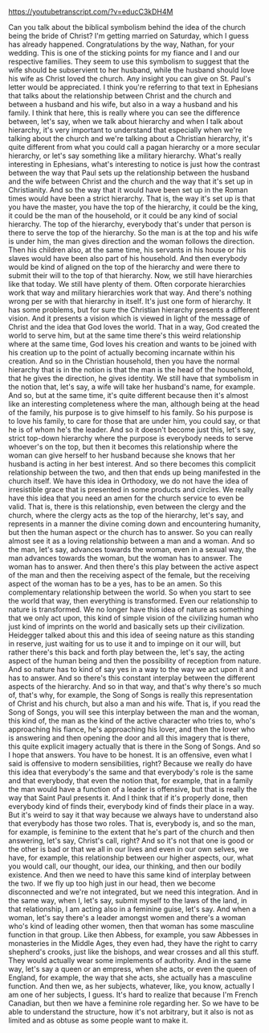 https://youtubetranscript.com/?v=educC3kDH4M

 Can you talk about the biblical symbolism behind the idea of the church being the bride of Christ? I'm getting married on Saturday, which I guess has already happened. Congratulations by the way, Nathan, for your wedding. This is one of the sticking points for my fiance and I and our respective families. They seem to use this symbolism to suggest that the wife should be subservient to her husband, while the husband should love his wife as Christ loved the church. Any insight you can give on St. Paul's letter would be appreciated. I think you're referring to that text in Ephesians that talks about the relationship between Christ and the church and between a husband and his wife, but also in a way a husband and his family. I think that here, this is really where you can see the difference between, let's say, when we talk about hierarchy and when I talk about hierarchy, it's very important to understand that especially when we're talking about the church and we're talking about a Christian hierarchy, it's quite different from what you could call a pagan hierarchy or a more secular hierarchy, or let's say something like a military hierarchy. What's really interesting in Ephesians, what's interesting to notice is just how the contrast between the way that Paul sets up the relationship between the husband and the wife between Christ and the church and the way that it's set up in Christianity. And so the way that it would have been set up in the Roman times would have been a strict hierarchy. That is, the way it's set up is that you have the master, you have the top of the hierarchy, it could be the king, it could be the man of the household, or it could be any kind of social hierarchy. The top of the hierarchy, everybody that's under that person is there to serve the top of the hierarchy. So the man is at the top and his wife is under him, the man gives direction and the woman follows the direction. Then his children also, at the same time, his servants in his house or his slaves would have been also part of his household. And then everybody would be kind of aligned on the top of the hierarchy and were there to submit their will to the top of that hierarchy. Now, we still have hierarchies like that today. We still have plenty of them. Often corporate hierarchies work that way and military hierarchies work that way. And there's nothing wrong per se with that hierarchy in itself. It's just one form of hierarchy. It has some problems, but for sure the Christian hierarchy presents a different vision. And it presents a vision which is viewed in light of the message of Christ and the idea that God loves the world. That in a way, God created the world to serve him, but at the same time there's this weird relationship where at the same time, God loves his creation and wants to be joined with his creation up to the point of actually becoming incarnate within his creation. And so in the Christian household, then you have the normal hierarchy that is in the notion is that the man is the head of the household, that he gives the direction, he gives identity. We still have that symbolism in the notion that, let's say, a wife will take her husband's name, for example. And so, but at the same time, it's quite different because then it's almost like an interesting completeness where the man, although being at the head of the family, his purpose is to give himself to his family. So his purpose is to love his family, to care for those that are under him, you could say, or that he is of whom he's the leader. And so it doesn't become just this, let's say, strict top-down hierarchy where the purpose is everybody needs to serve whoever's on the top, but then it becomes this relationship where the woman can give herself to her husband because she knows that her husband is acting in her best interest. And so there becomes this complicit relationship between the two, and then that ends up being manifested in the church itself. We have this idea in Orthodoxy, we do not have the idea of irresistible grace that is presented in some products and circles. We really have this idea that you need an amen for the church service to even be valid. That is, there is this relationship, even between the clergy and the church, where the clergy acts as the top of the hierarchy, let's say, and represents in a manner the divine coming down and encountering humanity, but then the human aspect or the church has to answer. So you can really almost see it as a loving relationship between a man and a woman. And so the man, let's say, advances towards the woman, even in a sexual way, the man advances towards the woman, but the woman has to answer. The woman has to answer. And then there's this play between the active aspect of the man and then the receiving aspect of the female, but the receiving aspect of the woman has to be a yes, has to be an amen. So this complementary relationship between the world. So when you start to see the world that way, then everything is transformed. Even our relationship to nature is transformed. We no longer have this idea of nature as something that we only act upon, this kind of simple vision of the civilizing human who just kind of imprints on the world and basically sets up their civilization. Heidegger talked about this and this idea of seeing nature as this standing in reserve, just waiting for us to use it and to impinge on it our will, but rather there's this back and forth play between the, let's say, the acting aspect of the human being and then the possibility of reception from nature. And so nature has to kind of say yes in a way to the way we act upon it and has to answer. And so there's this constant interplay between the different aspects of the hierarchy. And so in that way, and that's why there's so much of, that's why, for example, the Song of Songs is really this representation of Christ and his church, but also a man and his wife. That is, if you read the Song of Songs, you will see this interplay between the man and the woman, this kind of, the man as the kind of the active character who tries to, who's approaching his fiance, he's approaching his lover, and then the lover who is answering and then opening the door and all this imagery that is there, this quite explicit imagery actually that is there in the Song of Songs. And so I hope that answers. You have to be honest. It is an offensive, even what I said is offensive to modern sensibilities, right? Because we really do have this idea that everybody's the same and that everybody's role is the same and that everybody, that even the notion that, for example, that in a family the man would have a function of a leader is offensive, but that is really the way that Saint Paul presents it. And I think that if it's properly done, then everybody kind of finds their, everybody kind of finds their place in a way. But it's weird to say it that way because we always have to understand also that everybody has those two roles. That is, everybody is, and so the man, for example, is feminine to the extent that he's part of the church and then answering, let's say, Christ's call, right? And so it's not that one is good or the other is bad or that we all in our lives and even in our own selves, we have, for example, this relationship between our higher aspects, our, what you would call, our thought, our idea, our thinking, and then our bodily existence. And then we need to have this same kind of interplay between the two. If we fly up too high just in our head, then we become disconnected and we're not integrated, but we need this integration. And in the same way, when I, let's say, submit myself to the laws of the land, in that relationship, I am acting also in a feminine guise, let's say. And when a woman, let's say there's a leader amongst women and there's a woman who's kind of leading other women, then that woman has some masculine function in that group. Like then Abbess, for example, you saw Abbesses in monasteries in the Middle Ages, they even had, they have the right to carry shepherd's crooks, just like the bishops, and wear crosses and all this stuff. They would actually wear some implements of authority. And in the same way, let's say a queen or an empress, when she acts, or even the queen of England, for example, the way that she acts, she actually has a masculine function. And then we, as her subjects, whatever, like, you know, actually I am one of her subjects, I guess. It's hard to realize that because I'm French Canadian, but then we have a feminine role regarding her. So we have to be able to understand the structure, how it's not arbitrary, but it also is not as limited and as obtuse as some people want to make it.